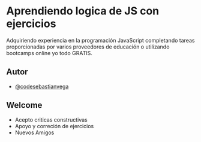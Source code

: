 
# Aprendiendo logica de JS con ejercicios

Adquiriendo experiencia en la programación JavaScript completando tareas proporcionadas por varios proveedores de educación o utilizando bootcamps online  yo todo GRATIS.

## Autor

- [@codesebastianvega](https://github.com/codesebastianvega)


## Welcome

- Acepto criticas constructivas
- Apoyo y correción de ejercicios
- Nuevos Amigos

